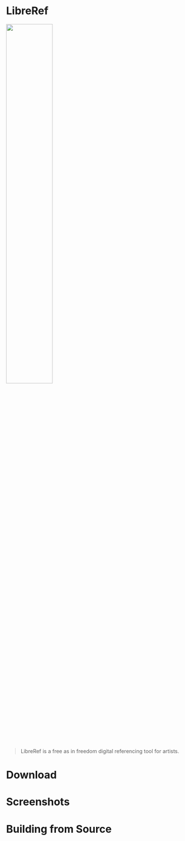 # LibreRef

 <img src="https://gitlab.com/gopiandcode/libre-ref/-/raw/master/resources/libre-ref-logo.png" width="50%" height="50%">

> LibreRef is a free as in freedom digital referencing tool for artists.

# Download

# Screenshots

# Building from Source
